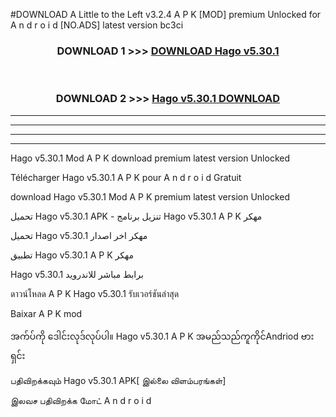 #DOWNLOAD A Little to the Left v3.2.4 A P K [MOD] premium Unlocked for A n d r o i d [NO.ADS] latest version bc3ci 



<div align="center">

<h3>DOWNLOAD 1 >>> <a href="https://downloadmod1.web.app/?judul=Hago v5.30.1">DOWNLOAD Hago v5.30.1</a></h3><br>

<h3>DOWNLOAD 2 >>> <a href="https://downloadmod1.web.app/?judul=Hago v5.30.1">Hago v5.30.1 DOWNLOAD </a></h3>

</div>


----------------------------------------------------------

----------------------------------------------------------

----------------------------------------------------------

----------------------------------------------------------


Hago v5.30.1 Mod A P K download premium latest version Unlocked

Télécharger Hago v5.30.1 A P K pour A n d r o i d Gratuit

download Hago v5.30.1 Mod A P K premium latest version Unlocked

تحميل Hago v5.30.1 APK - تنزيل برنامج Hago v5.30.1 A P K مهكر

تحميل Hago v5.30.1 مهكر اخر اصدار

تطبيق Hago v5.30.1 A P K مهكر

Hago v5.30.1 برابط مباشر للاندرويد

ดาวน์โหลด A P K Hago v5.30.1 รับเวอร์ชันล่าสุด

Baixar A P K mod

အက်ပ်ကို ဒေါင်းလုဒ်လုပ်ပါ။ Hago v5.30.1 A P K အမည်သည်ကူကိုင်Andriod ဗားရှင်း

பதிவிறக்கவும் Hago v5.30.1 APK[ இல்லை விளம்பரங்கள்] 
 
இலவச பதிவிறக்க மோட் A n d r o i d



